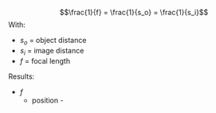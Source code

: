 $$\frac{1}{f} = \frac{1}{s_o} = \frac{1}{s_i}$$
With:
- $s_o$ = object distance
- $s_i$ = image distance
- $f$ = focal length

Results:
- $f$
	- position -